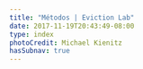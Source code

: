 ```yaml
---
title: "Métodos | Eviction Lab"
date: 2017-11-19T20:43:49-08:00
type: index
photoCredit: Michael Kienitz
hasSubnav: true
---
```



